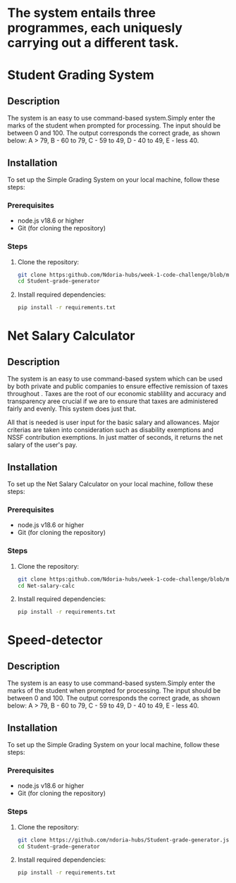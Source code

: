 # The system entails three programmes, each uniquesly carrying out a different task. 


# Student Grading System

## Description
The system is an easy to use command-based system.Simply enter the marks of the student when prompted for processing.
 The input should be between 0 and 100. The output corresponds the correct grade, as shown below: 
         A > 79, B - 60 to 79, C -  59 to 49, D - 40 to 49, E - less 40.

## Installation
To set up the Simple Grading System on your local machine, follow these steps:

### Prerequisites
- node.js v18.6 or higher
- Git (for cloning the repository)

### Steps
1. Clone the repository:
   ```bash
   git clone https:github.com/Ndoria-hubs/week-1-code-challenge/blob/main/Student-grade-gen.js
   cd Student-grade-generator

2. Install required dependencies:
   ````bash
   pip install -r requirements.txt


# Net Salary Calculator

## Description

The system is an easy to use command-based system which can be used by both private and public companies to ensure effective remission of taxes throughout . Taxes are the root of our economic stablility and accuracy and transparency aree crucial if we are to ensure that taxes are administered fairly and evenly. This system does just that.

All that is needed is user input for the basic salary and allowances. Major criterias are taken into consideration such as disability exemptions and NSSF contribution exemptions.
In just matter of seconds, it returns the net salary of the user's pay.

## Installation
To set up the Net Salary Calculator on your local machine, follow these steps:

### Prerequisites
- node.js v18.6 or higher
- Git (for cloning the repository)

### Steps
1. Clone the repository:
   ```bash
   git clone https:github.com/Ndoria-hubs/week-1-code-challenge/blob/main/Net-salary-calc.js
   cd Net-salary-calc

2. Install required dependencies:
   ````bash
   pip install -r requirements.txt

# Speed-detector

## Description
The system is an easy to use command-based system.Simply enter the marks of the student when prompted for processing.
 The input should be between 0 and 100. The output corresponds the correct grade, as shown below: 
         A > 79, B - 60 to 79, C -  59 to 49, D - 40 to 49, E - less 40.

## Installation
To set up the Simple Grading System on your local machine, follow these steps:

### Prerequisites
- node.js v18.6 or higher
- Git (for cloning the repository)

### Steps
1. Clone the repository:
   ```bash
   git clone https://github.com/ndoria-hubs/Student-grade-generator.js.git
   cd Student-grade-generator

2. Install required dependencies:
   ````bash
   pip install -r requirements.txt